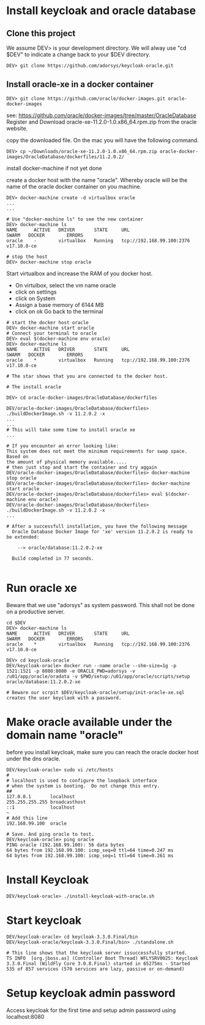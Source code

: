 # Install keycloak and oracle database

## Clone this project

We assume DEV> is your development directory. We will alway use "cd $DEV" to indicate a change back to your $DEV directory.

```
DEV> git clone https://github.com/adorsys/keycloak-oracle.git

```
## Install oracle-xe in a docker container

```
DEV> git clone https://github.com/oracle/docker-images.git oracle-docker-images

```
see: https://github.com/oracle/docker-images/tree/master/OracleDatabase
Register and Download oracle-xe-11.2.0-1.0.x86_64.rpm.zip from the oracle website.

copy the downloaded file. On the mac you will have the following command. 

```
DEV> cp ~/Downloads/oracle-xe-11.2.0-1.0.x86_64.rpm.zip oracle-docker-images/OracleDatabase/dockerfiles/11.2.0.2/

```
install docker-machine if not yet done

create a docker host with the name "oracle". Whereby oracle will be the name of the oracle docker container on you machine.

```
DEV> docker-machine create -d virtualbox oracle
...
...

# Use "docker-machine ls" to see the new container
DEV> docker-machine ls
NAME      ACTIVE   DRIVER       STATE     URL                         SWARM   DOCKER        ERRORS
oracle    -        virtualbox   Running   tcp://192.168.99.100:2376           v17.10.0-ce

# stop the host 
DEV> docker-machine stop oracle

```
Start virtualbox and increase the RAM of you docker host.
- On virtulbox, select the vm name oracle
- click on settings
- click on System
- Assign a base memory of 6144 MB
- click on ok
Go back to the terminal

```
# start the docker host oracle
DEV> docker-machine start oracle
# Connect your terminal to oracle
DEV> eval $(docker-machine env oracle)
DEV> docker-machine ls
NAME      ACTIVE   DRIVER       STATE     URL                         SWARM   DOCKER        ERRORS
oracle    *        virtualbox   Running   tcp://192.168.99.100:2376           v17.10.0-ce

# The star shows that you are connected to the docker host.

# The install oracle

DEV> cd oracle-docker-images/OracleDatabase/dockerfiles

DEV/oracle-docker-images/OracleDatabase/dockerfiles> ./buildDockerImage.sh -v 11.2.0.2 -x
...
...
# This will take some time to install oracle xe
...

# If you encounter an error looking like:
This system does not meet the minimum requirements for swap space.  Based on
the amount of physical memory available.....
# then just stop and start the container and try aggain
DEV/oracle-docker-images/OracleDatabase/dockerfiles> docker-machine stop oracle
DEV/oracle-docker-images/OracleDatabase/dockerfiles> docker-machine start oracle
DEV/oracle-docker-images/OracleDatabase/dockerfiles> eval $(docker-machine env oracle)
DEV/oracle-docker-images/OracleDatabase/dockerfiles> ./buildDockerImage.sh -v 11.2.0.2 -x
...

# After a successfull installation, you have the following message
  Oracle Database Docker Image for 'xe' version 11.2.0.2 is ready to be extended: 
    
    --> oracle/database:11.2.0.2-xe

  Build completed in 77 seconds.
  
```

# Run oracle xe
Beware that we use "adorsys" as system password. This shall not be done on a productive server. 
```
cd $DEV
DEV> docker-machine ls
NAME      ACTIVE   DRIVER       STATE     URL                         SWARM   DOCKER        ERRORS
oracle    *        virtualbox   Running   tcp://192.168.99.100:2376           v17.10.0-ce

DEV> cd keycloak-oracle
DEV/keycloak-oracle> docker run --name oracle --shm-size=1g -p 1521:1521 -p 8080:8080 -e ORACLE_PWD=adorsys -v /u01/app/oracle/oradata -v $PWD/setup:/u01/app/oracle/scripts/setup oracle/database:11.2.0.2-xe

# Beware our scrpit $DEV/keycloak-oracle/setup/init-oracle-xe.sql creates the user keyclaok with a password.

```

# Make oracle available under the domain name "oracle"

before you install keycloak, make sure you can reach the oracle docker host under the dns oracle.

```
DEV/keycloak-oracle> sudo vi /etc/hosts
#
# localhost is used to configure the loopback interface
# when the system is booting.  Do not change this entry.
##
127.0.0.1       localhost
255.255.255.255 broadcasthost
::1             localhost
~                    
# Add this line                         
192.168.99.100  oracle

# Save. And ping oracle to test.
DEV/keycloak-oracle> ping oracle
PING oracle (192.168.99.100): 56 data bytes
64 bytes from 192.168.99.100: icmp_seq=0 ttl=64 time=0.247 ms
64 bytes from 192.168.99.100: icmp_seq=1 ttl=64 time=0.261 ms

```

# Install Keycloak

```
DEV/keycloak-oracle> ./install-keycloak-with-oracle.sh

```

# Start keycloak

```
DEV/keycloak-oracle> cd keycloak-3.3.0.Final/bin
DEV/keycloak-oracle/keycloak-3.3.0.Final/bin> ./standalone.sh

# This line shows that the keycloak server issuccessfully started.
TS INFO  [org.jboss.as] (Controller Boot Thread) WFLYSRV0025: Keycloak 3.3.0.Final (WildFly Core 3.0.8.Final) started in 65275ms - Started 535 of 857 services (570 services are lazy, passive or on-demand)

```
# Setup keycloak admin password
Access keycloak for the first time and setup admin password using localhost:8080




